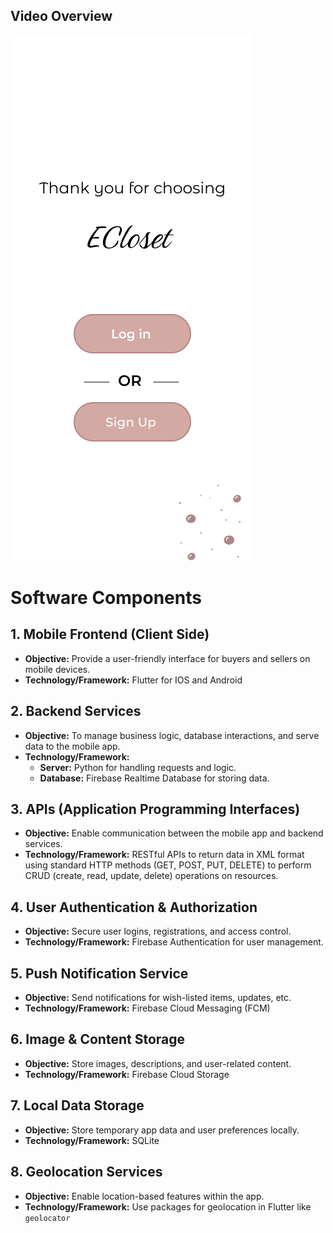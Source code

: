 ## Video Overview

[![Watch the video](https://github.com/hana-afra/ecloset-app/raw/main/imagee.png)](https://youtu.be/vonObQ5mecI?feature=shared)


# Software Components

## 1. Mobile Frontend (Client Side)
- **Objective:** Provide a user-friendly interface for buyers and sellers on mobile devices.
- **Technology/Framework:** Flutter for IOS and Android

## 2. Backend Services
- **Objective:** To manage business logic, database interactions, and serve data to the mobile app.
- **Technology/Framework:**
  - **Server:** Python for handling requests and logic.
  - **Database:** Firebase Realtime Database for storing data.

## 3. APIs (Application Programming Interfaces)
- **Objective:** Enable communication between the mobile app and backend services.
- **Technology/Framework:** RESTful APIs to return data in XML format using standard HTTP methods (GET, POST, PUT, DELETE) to perform CRUD (create, read, update, delete) operations on resources.

## 4. User Authentication & Authorization
- **Objective:** Secure user logins, registrations, and access control.
- **Technology/Framework:** Firebase Authentication for user management.

## 5. Push Notification Service
- **Objective:** Send notifications for wish-listed items, updates, etc.
- **Technology/Framework:** Firebase Cloud Messaging (FCM)

## 6. Image & Content Storage
- **Objective:** Store images, descriptions, and user-related content.
- **Technology/Framework:** Firebase Cloud Storage

## 7. Local Data Storage
- **Objective:** Store temporary app data and user preferences locally.
- **Technology/Framework:** SQLite

## 8. Geolocation Services
- **Objective:** Enable location-based features within the app.
- **Technology/Framework:** Use packages for geolocation in Flutter like `geolocator`


